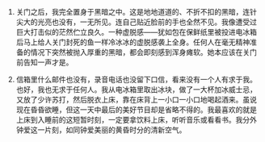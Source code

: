 1. 
    关门之后，我完全置身于黑暗之中。这是地地道道的、不折不扣的黑暗，连针尖大的光亮也没有，一无所见。连自己贴近脸前的手也全然不见。我像遭受过巨大打击似的茫然伫立良久。一种虚脱感——犹如包在保鲜纸里被投进电冰箱后马上给人关门封死的鱼一样冷冰冰的虚脱感袭上全身。任何人在毫无精神准备的情况下突然被抛入厚重的黑暗，都会即刻感到浑身瘫软。她本应该在关门前告知一声才是。

2. 
    信箱里什么邮件也没有，录音电话也没留下口信，看来没有一个人有求于我。也好，我也无求于任何人。我从电冰箱里取出冰块，做了一大杯加冰威士忌，又放了少许苏打，然后脱衣上床，靠在床背上一小口一小口地喝起酒来。虽说现在昏昏欲睡，但这一天中最后的美好节目却是省略不得的。我最喜欢的就是上床到入睡前的这短暂时刻，一定要拿饮料上床，听听音乐或看看书。我分外钟爱这一片刻，如同钟爱美丽的黄昏时分的清新空气。